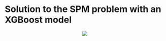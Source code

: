 # Solution to the SPM problem with an XGBoost model
<p align="center">
  <img src="https://github.com/kubpie/SPM-Thesis/blob/master/pics/xgb_pipe.jpg"/>
</p>

